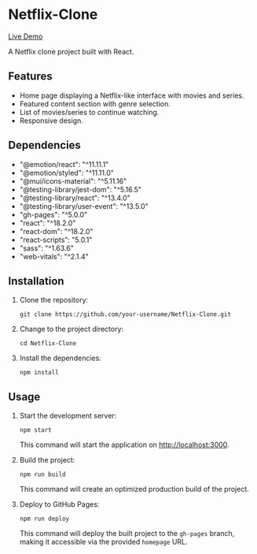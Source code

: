 


# Netflix-Clone

[Live Demo](http://mayuryalij.github.io/Netflix-Clone)

A Netflix clone project built with React.



## Features

- Home page displaying a Netflix-like interface with movies and series.
- Featured content section with genre selection.
- List of movies/series to continue watching.
- Responsive design.

## Dependencies

- "@emotion/react": "^11.11.1"
- "@emotion/styled": "^11.11.0"
- "@mui/icons-material": "^5.11.16"
- "@testing-library/jest-dom": "^5.16.5"
- "@testing-library/react": "^13.4.0"
- "@testing-library/user-event": "^13.5.0"
- "gh-pages": "^5.0.0"
- "react": "^18.2.0"
- "react-dom": "^18.2.0"
- "react-scripts": "5.0.1"
- "sass": "^1.63.6"
- "web-vitals": "^2.1.4"

## Installation

1. Clone the repository:

   ```shell
   git clone https://github.com/your-username/Netflix-Clone.git
   ```

2. Change to the project directory:

   ```shell
   cd Netflix-Clone
   ```

3. Install the dependencies:

   ```shell
   npm install
   ```

## Usage

1. Start the development server:

   ```shell
   npm start
   ```

   This command will start the application on [http://localhost:3000](http://localhost:3000).

2. Build the project:

   ```shell
   npm run build
   ```

   This command will create an optimized production build of the project.

3. Deploy to GitHub Pages:

   ```shell
   npm run deploy
   ```

   This command will deploy the built project to the `gh-pages` branch, making it accessible via the provided `homepage` URL.


